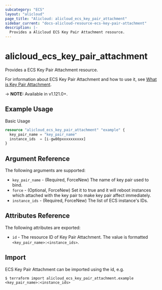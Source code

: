 ```yaml
---
subcategory: "ECS"
layout: "alicloud"
page_title: "Alicloud: alicloud_ecs_key_pair_attachment"
sidebar_current: "docs-alicloud-resource-ecs-key-pair-attachment"
description: |-
  Provides a Alicloud ECS Key Pair Attachment resource.
---
```


# alicloud\_ecs\_key\_pair\_attachment

Provides a ECS Key Pair Attachment resource.

For information about ECS Key Pair Attachment and how to use it, see [What is Key Pair Attachment](https://www.alibabacloud.com/help/en/doc-detail/51775.htm).

-> **NOTE:** Available in v1.121.0+.

## Example Usage

Basic Usage

```terraform
resource "alicloud_ecs_key_pair_attachment" "example" {
  key_pair_name = "key_pair_name"
  instance_ids  = [i-gw80pxxxxxxxxxx]
}

```

## Argument Reference

The following arguments are supported:

* `key_pair_name` - (Required, ForceNew) The name of key pair used to bind.
* `force` - (Optional, ForceNew) Set it to true and it will reboot instances which attached with the key pair to make key pair affect immediately.
* `instance_ids` - (Required, ForceNew) The list of ECS instance's IDs.

## Attributes Reference

The following attributes are exported:

* `id` - The resource ID of Key Pair Attachment. The value is formatted `<key_pair_name>:<instance_ids>`.

## Import

ECS Key Pair Attachment can be imported using the id, e.g.

```shell
$ terraform import alicloud_ecs_key_pair_attachment.example <key_pair_name>:<instance_ids>
```
